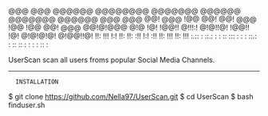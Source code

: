 
  @@@  @@@  @@@@@@ @@@@@@@@ @@@@@@@   @@@@@@  @@@@@@@  @@@@@@  @@@  @@@
  @@!  @@@ !@@     @@!      @@!  @@@ !@@     !@@      @@!  @@@ @@!@!@@@
  @!@  !@!  !@@!!  @!!!:!   @!@!!@!   !@@!!  !@!      @!@!@!@! @!@@!!@!
  !!:  !!!     !:! !!:      !!: :!!      !:! :!!      !!:  !!! !!:  !!!
   :.:: :  ::.: :  : :: :::  :   : : ::.: :   :: :: :  :   : : ::    :
   
   
   UserScan scan all users froms popular Social Media Channels. 
   
   ----------------------------------------------------
      INSTALLATION

  $ git clone https://github.com/Nella97/UserScan.git
  $ cd UserScan
  $ bash finduser.sh
